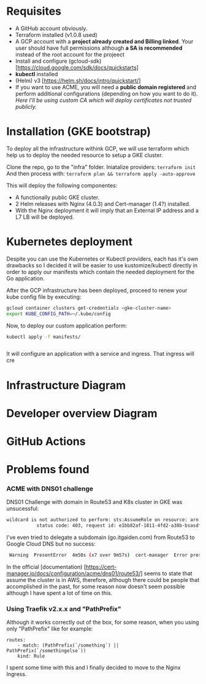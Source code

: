 # Requisites

- A GitHub account obviously.
- Terraform installed (v1.0.8 used)
- A GCP account with a **project already created and Billing linked**. 
Your user should have full permissions although **a SA is recommended** instead of the root account for the projeect
- Install and configure (gcloud-sdk) [https://cloud.google.com/sdk/docs/quickstarts]
- **kubectl** installed
- (Helm) v3 [https://helm.sh/docs/intro/quickstart/]
- If you want to use ACME, you will need a **public domain registered** and perform additional configurations (depending on how you want to do it). *Here I'll be using custom CA which will deploy certificates not trusted publicly.*


# Installation (GKE bootstrap)

To deploy all the infrastructure withink GCP, we will use terraform which help us to deploy the needed resource to setup a
GKE cluster.

Clone the repo, go to the "infra" folder.
Iniatalize providers: `terraform init`
And then process with: `terraform plan && terraform apply -auto-approve`

This will deploy the following componentes:

- A functionally public GKE cluster.
- 2 Helm releases with Nginx (4.0.3) and Cert-manager (1.4?) installed.
- With the Nginx deployment it will imply that an External IP address and a L7 LB will be deployed.

# Kubernetes deployment

Despite you can use the Kubernetes or Kubectl providers, each has it's own drawbacks so I decided it will be easier to use
kustomize/kubectl directly in order to apply our manifests which contain the needed deployment for the Go application.

After the GCP infrastructure has been deployed, proceed to renew your kube config file by executing:
```bash
gcloud container clusters get-credentials <gke-cluster-name>
export KUBE_CONFIG_PATH=~/.kube/config
```

Now, to deploy our custom application perform:

```bash
kubectl apply -f manifests/
```

```bash

```


It will configure an application with a service and ingress. That ingress will cre



# Infrastructure Diagram

# Developer overview Diagram

# GitHub Actions

# Problems found

### ACME with DNS01 challenge

DNS01 Challenge with domain in Route53 and K8s cluster in GKE was unsucessful:
``` bash
wildcard is not authorized to perform: sts:AssumeRole on resource: arn:aws:iam::xxxxxx:policy/DNS-Route53-role
           status code: 403, request id: e1bb82af-1811-4fd2-a38b-bsasdfasdf1
```

I've even tried to delegate a subdomain (go.itgaiden.com) from Route53 to Google Cloud DNS but no success:
``` bash
 Warning  PresentError  4m50s (x7 over 9m57s)  cert-manager  Error presenting challenge: When querying the SOA record for the domain '_acme-challenge.go.itgaiden.com.' using nameservers [10.8.0.10:53], rcode was expected to be 'NOERROR' or 'NXDOMAIN', but got 'SERVFAIL'
```
In the official [documentation) [https://cert-manager.io/docs/configuration/acme/dns01/route53/] seems to state that assume the cluster is in AWS, therefore, although there could be people that accomplished in the past, for some reason now doesn't seem possible although I have spent a lot of time on this.

### Using Traefik v2.x.x and "PathPrefix"

Although it works correctly out of the box, for some reason, when you using only "PathPrefix" like for example:
```
routes:
    - match: (PathPrefix(`/something`) || PathPrefix(`/somethingelse`))
    kind: Rule
```

I spent some time with this and I finally decided to move to the Nginx Ingress.



